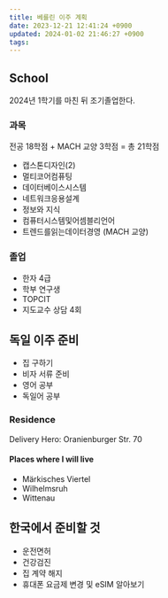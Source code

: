 ```yaml
---
title: 베를린 이주 계획
date: 2023-12-21 12:41:24 +0900
updated: 2024-01-02 21:46:27 +0900
tags: 
---
```


## School

2024년 1학기를 마친 뒤 조기졸업한다.

### 과목

전공 18학점 + MACH 교양 3학점 = 총 21학점

- 캡스톤디자인(2)
- 멀티코어컴퓨팅
- 데이터베이스시스템
- 네트워크응용설계
- 정보와 지식
- 컴퓨터시스템및어셈블리언어
- 트렌드를읽는데이터경영 (MACH 교양)

### 졸업

- 한자 4급
- 학부 연구생
- TOPCIT 
- 지도교수 상담 4회

## 독일 이주 준비

- 집 구하기
- 비자 서류 준비
- 영어 공부
- 독일어 공부

### Residence

Delivery Hero: Oranienburger Str. 70

#### Places where I will live

- Märkisches Viertel
- Wilhelmsruh
- Wittenau

## 한국에서 준비할 것

- 운전면허
- 건강검진
- 집 계약 해지
- 휴대폰 요금제 변경 및 eSIM 알아보기
